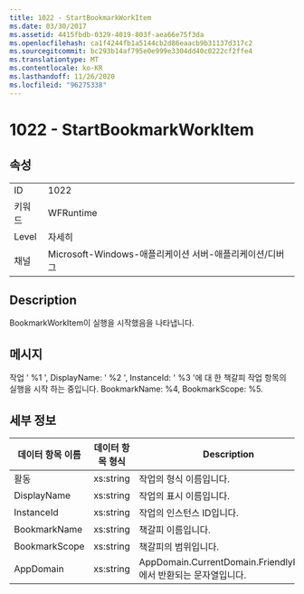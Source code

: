 ```yaml
---
title: 1022 - StartBookmarkWorkItem
ms.date: 03/30/2017
ms.assetid: 4415fbdb-0329-4019-803f-aea66e75f3da
ms.openlocfilehash: ca1f4244fb1a5144cb2d86eaacb9b31137d317c2
ms.sourcegitcommit: bc293b14af795e0e999e3304dd40c0222cf2ffe4
ms.translationtype: MT
ms.contentlocale: ko-KR
ms.lasthandoff: 11/26/2020
ms.locfileid: "96275338"
---
```

# <a name="1022---startbookmarkworkitem"></a>1022 - StartBookmarkWorkItem

## <a name="properties"></a>속성  
  
|||  
|-|-|  
|ID|1022|  
|키워드|WFRuntime|  
|Level|자세히|  
|채널|Microsoft-Windows-애플리케이션 서버-애플리케이션/디버그|  
  
## <a name="description"></a>Description  

 BookmarkWorkItem이 실행을 시작했음을 나타냅니다.  
  
## <a name="message"></a>메시지  

 작업 ' %1 ', DisplayName: ' %2 ', InstanceId: ' %3 '에 대 한 책갈피 작업 항목의 실행을 시작 하는 중입니다.  BookmarkName: %4, BookmarkScope: %5.  
  
## <a name="details"></a>세부 정보  
  
|데이터 항목 이름|데이터 항목 형식|Description|  
|--------------------|--------------------|-----------------|  
|활동|xs:string|작업의 형식 이름입니다.|  
|DisplayName|xs:string|작업의 표시 이름입니다.|  
|InstanceId|xs:string|작업의 인스턴스 ID입니다.|  
|BookmarkName|xs:string|책갈피 이름입니다.|  
|BookmarkScope|xs:string|책갈피의 범위입니다.|  
|AppDomain|xs:string|AppDomain.CurrentDomain.FriendlyName에서 반환되는 문자열입니다.|
